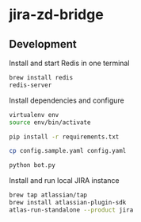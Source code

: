 # jira-zd-bridge

## Development

Install and start Redis in one terminal

```bash
brew install redis
redis-server
```

Install dependencies and configure

```bash
virtualenv env
source env/bin/activate

pip install -r requirements.txt

cp config.sample.yaml config.yaml

python bot.py
```

Install and run local JIRA instance

```bash
brew tap atlassian/tap
brew install atlassian-plugin-sdk
atlas-run-standalone --product jira
```
